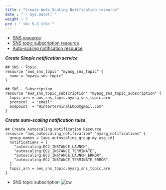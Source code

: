 ```yaml
---
title : "Create Auto Scaling Notification resource"
date : "`r Sys.Date()`"
weight : 3
pre : " <b> 5.3 </b> "
---
```

- [SNS resource](https://registry.terraform.io/providers/hashicorp/aws/latest/docs/resources/sns_topic)
- [SNS topic subscription resource](https://registry.terraform.io/providers/hashicorp/aws/latest/docs/resources/sns_topic_subscription)
- [Auto-scaling notification resource](https://registry.terraform.io/providers/hashicorp/aws/latest/docs/resources/autoscaling_notification)

***Create Simple notification service***

```
## SNS - Topic
resource "aws_sns_topic" "myasg_sns_topic" {
  name = "myasg-sns-topic"
}

## SNS - Subscription
resource "aws_sns_topic_subscription" "myasg_sns_topic_subscription" {
  topic_arn = aws_sns_topic.myasg_sns_topic.arn
  protocol  = "email"
  endpoint  = "WinterterminalLOGG@gmail.com"
}
```

***Create auto-scaling notification rules***

```
## Create Autoscaling Notification Resource
resource "aws_autoscaling_notification" "myasg_notifications" {
  group_names = [aws_autoscaling_group.my_asg.id]
  notifications = [
    "autoscaling:EC2_INSTANCE_LAUNCH",
    "autoscaling:EC2_INSTANCE_TERMINATE",
    "autoscaling:EC2_INSTANCE_LAUNCH_ERROR",
    "autoscaling:EC2_INSTANCE_TERMINATE_ERROR",
  ]
  topic_arn = aws_sns_topic.myasg_sns_topic.arn 
}
```
- SNS topic subscription
![cw](/images/Cloudwatch/sns.png)